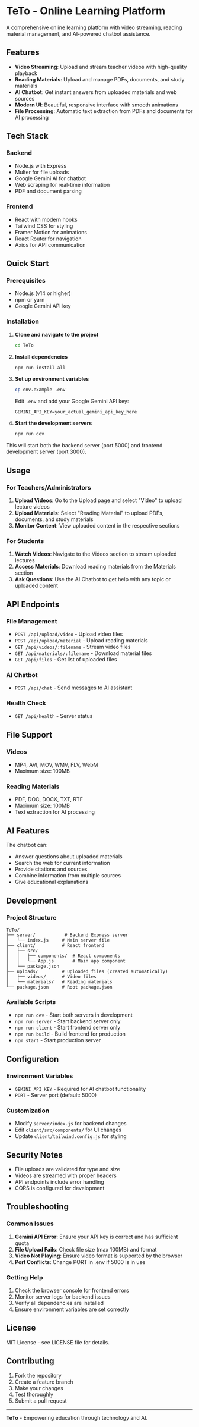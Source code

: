 # TeTo - Online Learning Platform

A comprehensive online learning platform with video streaming, reading material management, and AI-powered chatbot assistance.

## Features

- **Video Streaming**: Upload and stream teacher videos with high-quality playback
- **Reading Materials**: Upload and manage PDFs, documents, and study materials
- **AI Chatbot**: Get instant answers from uploaded materials and web sources
- **Modern UI**: Beautiful, responsive interface with smooth animations
- **File Processing**: Automatic text extraction from PDFs and documents for AI processing

## Tech Stack

### Backend
- Node.js with Express
- Multer for file uploads
- Google Gemini AI for chatbot
- Web scraping for real-time information
- PDF and document parsing

### Frontend
- React with modern hooks
- Tailwind CSS for styling
- Framer Motion for animations
- React Router for navigation
- Axios for API communication

## Quick Start

### Prerequisites
- Node.js (v14 or higher)
- npm or yarn
- Google Gemini API key

### Installation

1. **Clone and navigate to the project**
   ```bash
   cd TeTo
   ```

2. **Install dependencies**
   ```bash
   npm run install-all
   ```

3. **Set up environment variables**
   ```bash
   cp env.example .env
   ```
   Edit `.env` and add your Google Gemini API key:
   ```
   GEMINI_API_KEY=your_actual_gemini_api_key_here
   ```

4. **Start the development servers**
   ```bash
   npm run dev
   ```

This will start both the backend server (port 5000) and frontend development server (port 3000).

## Usage

### For Teachers/Administrators

1. **Upload Videos**: Go to the Upload page and select "Video" to upload lecture videos
2. **Upload Materials**: Select "Reading Material" to upload PDFs, documents, and study materials
3. **Monitor Content**: View uploaded content in the respective sections

### For Students

1. **Watch Videos**: Navigate to the Videos section to stream uploaded lectures
2. **Access Materials**: Download reading materials from the Materials section
3. **Ask Questions**: Use the AI Chatbot to get help with any topic or uploaded content

## API Endpoints

### File Management
- `POST /api/upload/video` - Upload video files
- `POST /api/upload/material` - Upload reading materials
- `GET /api/videos/:filename` - Stream video files
- `GET /api/materials/:filename` - Download material files
- `GET /api/files` - Get list of uploaded files

### AI Chatbot
- `POST /api/chat` - Send messages to AI assistant

### Health Check
- `GET /api/health` - Server status

## File Support

### Videos
- MP4, AVI, MOV, WMV, FLV, WebM
- Maximum size: 100MB

### Reading Materials
- PDF, DOC, DOCX, TXT, RTF
- Maximum size: 100MB
- Text extraction for AI processing

## AI Features

The chatbot can:
- Answer questions about uploaded materials
- Search the web for current information
- Provide citations and sources
- Combine information from multiple sources
- Give educational explanations

## Development

### Project Structure
```
TeTo/
├── server/           # Backend Express server
│   └── index.js     # Main server file
├── client/          # React frontend
│   ├── src/
│   │   ├── components/  # React components
│   │   └── App.js       # Main app component
│   └── package.json
├── uploads/         # Uploaded files (created automatically)
│   ├── videos/      # Video files
│   └── materials/   # Reading materials
└── package.json     # Root package.json
```

### Available Scripts
- `npm run dev` - Start both servers in development
- `npm run server` - Start backend server only
- `npm run client` - Start frontend server only
- `npm run build` - Build frontend for production
- `npm start` - Start production server

## Configuration

### Environment Variables
- `GEMINI_API_KEY` - Required for AI chatbot functionality
- `PORT` - Server port (default: 5000)

### Customization
- Modify `server/index.js` for backend changes
- Edit `client/src/components/` for UI changes
- Update `client/tailwind.config.js` for styling

## Security Notes

- File uploads are validated for type and size
- Videos are streamed with proper headers
- API endpoints include error handling
- CORS is configured for development

## Troubleshooting

### Common Issues

1. **Gemini API Error**: Ensure your API key is correct and has sufficient quota
2. **File Upload Fails**: Check file size (max 100MB) and format
3. **Video Not Playing**: Ensure video format is supported by the browser
4. **Port Conflicts**: Change PORT in .env if 5000 is in use

### Getting Help

1. Check the browser console for frontend errors
2. Monitor server logs for backend issues
3. Verify all dependencies are installed
4. Ensure environment variables are set correctly

## License

MIT License - see LICENSE file for details.

## Contributing

1. Fork the repository
2. Create a feature branch
3. Make your changes
4. Test thoroughly
5. Submit a pull request

---

**TeTo** - Empowering education through technology and AI.
